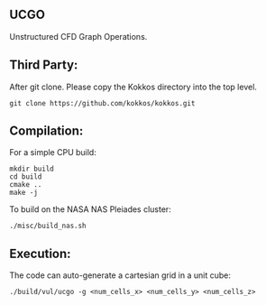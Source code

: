 UCGO
----
Unstructured CFD Graph Operations.

Third Party:
------------
After git clone. Please copy the Kokkos directory into the top level.

```
git clone https://github.com/kokkos/kokkos.git
```


Compilation:
------------
For a simple CPU build:
```
mkdir build
cd build
cmake ..
make -j
```

To build on the NASA NAS Pleiades cluster:
```
./misc/build_nas.sh
```


Execution:
----------
The code can auto-generate a cartesian grid in a unit cube:
```
./build/vul/ucgo -g <num_cells_x> <num_cells_y> <num_cells_z>
```

